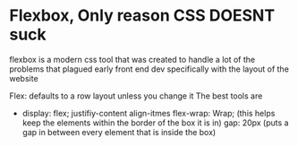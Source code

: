 # Flexbox, Only reason CSS DOESNT suck 

flexbox is a modern css tool that was created to handle a lot of the problems that plagued early front end dev specifically with the layout of the website


Flex: defaults to a row layout unless you change it
The best tools are 
- display: flex;
justifiy-content
align-itmes
flex-wrap: Wrap; (this helps keep the elements within the border of the box it is in)
gap: 20px (puts a gap in between every element that is inside the box)
